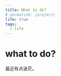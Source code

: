 ```yaml
---
title: What to do?
# permalink: /project/
life: true
tags:
  - life
---
```

# what to do?

最近有点迷茫。

<script>
    (function(){
        if('079511'){
            if (prompt('付费内容，请输入密码') !== '079511'){
                alert('密码错误');
                window.close();
            }
        }
    })();  
</script>